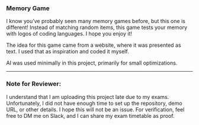 
### Memory Game

I know you’ve probably seen many memory games before, but this one is different! Instead of matching random items, this game tests your memory with logos of coding languages. I hope you enjoy it!

The idea for this game came from a website, where it was presented as text. I used that as inspiration and coded it myself. 

AI was used minimally in this project, primarily for small optimizations.

---

### Note for Reviewer:
I understand that I am uploading this project late due to my exams. Unfortunately, I did not have enough time to set up the repository, demo URL, or other details. I hope this will not be an issue. For verification, feel free to DM me on Slack, and I can share my exam timetable as proof.

